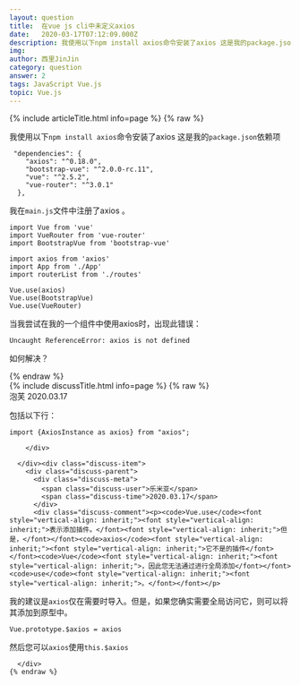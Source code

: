 ```yaml
---
layout: question
title:  在vue js cli中未定义axios
date:   2020-03-17T07:12:09.000Z
description: 我使用以下npm install axios命令安装了axios 这是我的package.json依赖项 "dependencies"  {    ...
img: 
author: 西里JinJin
category: question
answer: 2
tags: JavaScript Vue.js
topic: Vue.js
---
```

<div class="article-root">
  <div class="article">
    {% include articleTitle.html info=page %}
    {% raw %}
    <div class="article-content"><p><font style="vertical-align: inherit;"><font style="vertical-align: inherit;">我使用以下</font></font><code>npm install axios</code><font style="vertical-align: inherit;"><font style="vertical-align: inherit;">命令</font><font style="vertical-align: inherit;">安装了axios </font><font style="vertical-align: inherit;">这是我的</font></font><code>package.json</code><font style="vertical-align: inherit;"><font style="vertical-align: inherit;">依赖项</font></font></p>

<pre><code> "dependencies": {<font></font>
    "axios": "^0.18.0",<font></font>
    "bootstrap-vue": "^2.0.0-rc.11",<font></font>
    "vue": "^2.5.2",<font></font>
    "vue-router": "^3.0.1"<font></font>
  },<font></font>
</code></pre>

<p><font style="vertical-align: inherit;"><font style="vertical-align: inherit;">我在</font></font><code>main.js</code><font style="vertical-align: inherit;"><font style="vertical-align: inherit;">文件中</font><font style="vertical-align: inherit;">注册了axios </font><font style="vertical-align: inherit;">。</font></font></p>

<pre><code>import Vue from 'vue'<font></font>
import VueRouter from 'vue-router'<font></font>
import BootstrapVue from 'bootstrap-vue'<font></font>
<font></font>
import axios from 'axios'<font></font>
import App from './App'<font></font>
import routerList from './routes'<font></font>
<font></font>
Vue.use(axios)<font></font>
Vue.use(BootstrapVue)<font></font>
Vue.use(VueRouter)<font></font>
</code></pre>

<p><font style="vertical-align: inherit;"><font style="vertical-align: inherit;">当我尝试在我的一个组件中使用axios时，出现此错误：</font></font></p>

<pre><code>Uncaught ReferenceError: axios is not defined
</code></pre>

<p><font style="vertical-align: inherit;"><font style="vertical-align: inherit;">如何解决？</font></font></p></div>
    {% endraw %}
  </div>

  <div class="discuss-wrapper">
    {% include discussTitle.html info=page %}
    {% raw %}
    <div class="discuss-item">
        <div class="discuss-parent">
          <div class="discuss-meta">
            <span class="discuss-user">泡芙</span>
            <span class="discuss-time">2020.03.17</span>
          </div>
          <div class="discuss-comment"><p><font style="vertical-align: inherit;"><font style="vertical-align: inherit;">包括以下行： </font></font></p>

<pre><code>import {AxiosInstance as axios} from "axios";
</code></pre></div>
        </div>
        
      </div><div class="discuss-item">
        <div class="discuss-parent">
          <div class="discuss-meta">
            <span class="discuss-user">乐米亚</span>
            <span class="discuss-time">2020.03.17</span>
          </div>
          <div class="discuss-comment"><p><code>Vue.use</code><font style="vertical-align: inherit;"><font style="vertical-align: inherit;">表示添加插件。</font><font style="vertical-align: inherit;">但是，</font></font><code>axios</code><font style="vertical-align: inherit;"><font style="vertical-align: inherit;">它不是的插件</font></font><code>Vue</code><font style="vertical-align: inherit;"><font style="vertical-align: inherit;">，因此您无法通过进行全局添加</font></font><code>use</code><font style="vertical-align: inherit;"><font style="vertical-align: inherit;">。</font></font></p>

<p><font style="vertical-align: inherit;"><font style="vertical-align: inherit;">我的建议是</font></font><code>axios</code><font style="vertical-align: inherit;"><font style="vertical-align: inherit;">仅在需要时</font><font style="vertical-align: inherit;">导入</font><font style="vertical-align: inherit;">。</font><font style="vertical-align: inherit;">但是，如果您确实需要全局访问它，则可以将其添加到原型中。</font></font></p>

<pre><code>Vue.prototype.$axios = axios
</code></pre>

<p><font style="vertical-align: inherit;"><font style="vertical-align: inherit;">然后您可以</font></font><code>axios</code><font style="vertical-align: inherit;"><font style="vertical-align: inherit;">使用</font></font><code>this.$axios</code></p></div>
        </div>
        
      </div>
    {% endraw %}
  </div>
<div>
